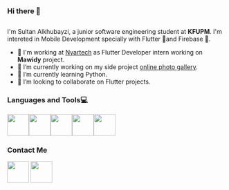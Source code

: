 ### Hi there 👋

##

I'm Sultan Alkhubayzi, a junior software engineering student at **KFUPM**. I'm intereted in Mobile Development specially with Flutter 💙and Firebase 🧡.


- 💼 I'm working at [Nyartech](https://github.com/nyartech) as Flutter Developer intern working on **Mawidy** project.
- 🔭 I’m currently working on my side project [online photo gallery](https://github.com/Sultan-dev/online_photo_gallery).
- 🌱 I’m currently learning Python.
- 👯 I’m looking to collaborate on Flutter projects.





### Languages and Tools💻


[<img src="https://user-images.githubusercontent.com/80318856/151713183-a863a2b0-45f7-43d6-84c0-c3aa129f6c11.png" width="50" height="50">](https://flutter.dev/)[<img src="https://user-images.githubusercontent.com/80318856/151713181-a62eaffc-e6bb-4a06-8089-8dabb2abfe8e.png" width="50" height="50">](https://bit.ly/3HgQQbY)[<img src="https://user-images.githubusercontent.com/80318856/151713172-f2a48398-5bb9-433f-8f5d-e56e096bcfb7.png" width="50" height="50">](https://dart.dev/)[<img src="https://user-images.githubusercontent.com/80318856/151713192-49cf0bd8-8eb0-4f7d-8d2e-1ec5f5cbbb5c.png" width="50" height="50">](https://www.java.com/en/)[<img src="https://user-images.githubusercontent.com/80318856/151713180-64fb7b1d-106c-4fc0-96a9-1935c6be6667.png" width="50" height="50">](https://www.python.org/)





### Contact Me


[<img src="https://user-images.githubusercontent.com/80318856/151713701-10f26dc6-39de-4b55-bbac-617f8b652b10.png" width="50" height="50">](https://bit.ly/3ASfwFm)
[<img src="https://user-images.githubusercontent.com/80318856/151713704-ee00695d-906d-4f7f-8f98-abd687572303.png" width="50" height="50">](mailto:s.alkhubayzi@gmail.com)
